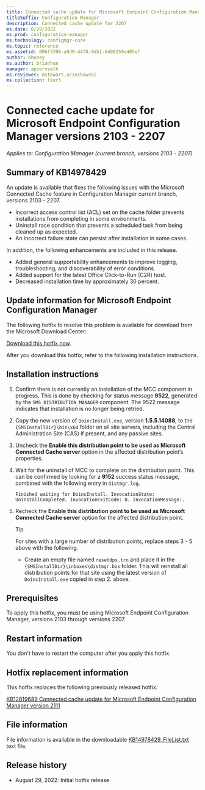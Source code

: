 ```yaml
---
title: Connected cache update for Microsoft Endpoint Configuration Manager version 2207
titleSuffix: Configuration Manager
description: Connected cache update for 2207
ms.date: 8/29/2022
ms.prod: configuration-manager
ms.technology: configmgr-core
ms.topic: reference
ms.assetid: 006f3396-a9d0-44f8-9db1-6408259e405ef
author: bhuney
ms.author: brianhun
manager: apoorvseth
ms.reviewer: mstewart,aczechowski
ms.collection: tier3
---
```


# Connected cache update for Microsoft Endpoint Configuration Manager versions 2103 - 2207

*Applies to: Configuration Manager (current branch, versions 2103 - 2207)*
## Summary of KB14978429

An update is available that fixes the following issues with the Microsoft Connected Cache feature in Configuration Manager current branch, versions 2103 - 2207.
 
- Incorrect access control list (ACL) set on the cache folder prevents installations from completing in some environments.
- Uninstall race condition that prevents a scheduled task from being cleaned up as expected.
- An incorrect failure state can persist after installation in some cases.
 
In addition, the following enhancements are included in this release.

- Added general supportability enhancements to improve logging, troubleshooting, and discoverability of error conditions.
- Added support for the latest Office Click-to-Run (C2R) host.
- Decreased installation time by approximately 30 percent.

## Update information for Microsoft Endpoint Configuration Manager
The following hotfix to resolve this problem is available for download from the Microsoft Download Center:

[Download this hotfix now](https://download.microsoft.com/download/8/e/d/8ed826e2-0a9d-4160-a1a0-725efa0d0971/1.5.5.14088/DoincInstall.exe).

After you download this hotfix, refer to the following installation instructions.

## Installation instructions
1. Confirm there is not currently an installation of the MCC component in progress. This is done by checking for status message **9522**, generated by the `SMS_DISTRIBUTION_MANAGER` component. The 9522 message indicates that installation is no longer being retried.
2. Copy the new version of `DoincInstall.exe`, version **1.5.5.14088**, to the `{SMSInstallDir}\bin\x64` folder on all site servers, including the Central Administration Site (CAS) if present, and any passive sites.
3. Uncheck the **Enable this distribution point to be used as Microsoft Connected Cache server** option in the affected distribution point’s properties.
4. Wait for the uninstall of MCC to complete on the distribution point. This can be confirmed by looking for a **9152** success status message, combined with the following entry in `distmgr.log`.
   ```text
   Finished waiting for DoincInstall. InvocationState: UninstallCompleted. InvocationExitCode: 0. InvocationMessage:.
   ```
5. Recheck the **Enable this distribution point to be used as Microsoft Connected Cache server** option for the affected distribution point.

   > [!TIP]
   > For sites with a large number of distribution points, replace steps 3 - 5 above with the following.
   > - Create an empty file named `resetdps.trn` and place it in the `{SMSInstallDir}\inboxes\distmgr.box` folder. This will reinstall all distribution points for that site using the latest version of `DoincInstall.exe` copied in step 2. above. 

## Prerequisites
To apply this hotfix, you must be using Microsoft Endpoint Configuration Manager, versions 2103 through versions 2207.

## Restart information
You don't have to restart the computer after you apply this hotfix. 

## Hotfix replacement information
This hotfix replaces the following previously released hotfix.

[KB12819689 Connected cache update for Microsoft Endpoint Configuration Manager version 2111](../../hotfix/2111/12819689.md)

## File information
File information is available in the downloadable [KB14978429_FileList.txt](https://aka.ms/KB14978429_FileList) text file.

## Release history
- August 29, 2022: Initial hotfix release
